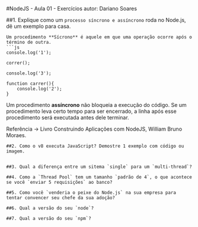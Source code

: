 #NodeJS - Aula 01 - Exercícios
autor: Dariano Soares

##1. Explique como um `processo síncrono e assíncrono` roda no Node.js, dê um exemplo para casa.
```
Um procedimento **Sícrono** é aquele em que uma operação ocorre após o término de outra.
```js
console.log('1');

correr();

console.log('3');

function carrer(){
	console.log('2');
}

```
Um procedimento **assíncrono** não bloqueia a execução do código. Se um procedimento leva certo tempo para ser encerrado, a linha após esse procedimento será executada antes dele terminar.


Referência -> Livro Construindo Aplicações com NodeJS, William Bruno Moraes.
```
##2. Como o v8 executa JavaScript? Demostre 1 exemplo com código ou imagem.
```

```

##3. Qual a diferença entre um sitema `single` para um `multi-thread`?
```

```
##4. Como a `Thread Pool` tem um tamanho `padrão de 4`, o que acontece se você `enviar 5 requisições` ao banco?
```

```
##5. Como você `venderia o peixe do Node.js` na sua empresa para tentar convencer seu chefe da sua adoção?
```

```
##6. Qual a versão do seu `node`?
```

```
##7. Qual a versão do seu `npm`?